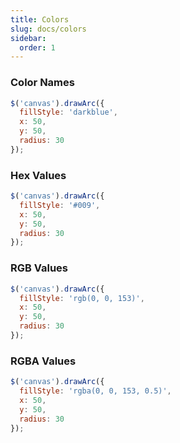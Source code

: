 ```yaml
---
title: Colors
slug: docs/colors
sidebar:
  order: 1
---
```


### Color Names

```js
$('canvas').drawArc({
  fillStyle: 'darkblue',
  x: 50,
  y: 50,
  radius: 30
});
```

### Hex Values

```js
$('canvas').drawArc({
  fillStyle: '#009',
  x: 50,
  y: 50,
  radius: 30
});
```

### RGB Values

```js
$('canvas').drawArc({
  fillStyle: 'rgb(0, 0, 153)',
  x: 50,
  y: 50,
  radius: 30
});
```

### RGBA Values

```js
$('canvas').drawArc({
  fillStyle: 'rgba(0, 0, 153, 0.5)',
  x: 50,
  y: 50,
  radius: 30
});
```
